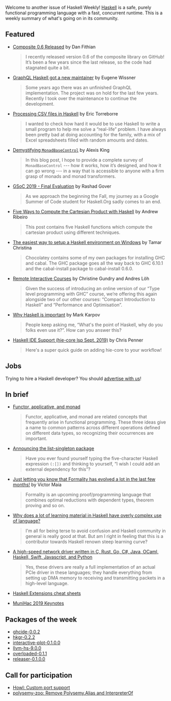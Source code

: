 Welcome to another issue of Haskell Weekly!
[Haskell](https://www.haskell.org) is a safe, purely functional programming language with a fast, concurrent runtime.
This is a weekly summary of what's going on in its community.

## Featured

-   [Composite 0.6 Released](https://dfithian.github.io/2019/09/06/composite-0.6-released.html) by Dan Fithian
    > I recently released version 0.6 of the composite library on GitHub! It’s been a few years since the last release, so the code had stagnated quite a bit.

-   [GraphQL Haskell got a new maintainer](https://www.caraus.io/articles/graphql-haskell-new-maintainer) by Eugene Wissner
    > Some years ago there was an unfinished GraphQL implementation. The project was on hold for the last few years. Recently I took over the maintenance to continue the development.

-   [Processing CSV files in Haskell](https://etorreborre.blogspot.com/2019/09/processing-csv-files-in-haskell.html) by Eric Torreborre
    > I wanted to check how hard it would be to use Haskell to write a small program to help me solve a “real-life” problem. I have always been pretty bad at doing accounting for the family, with a mix of Excel spreadsheets filled with random amounts and dates.

-   [Demystifying `MonadBaseControl`](https://lexi-lambda.github.io/blog/2019/09/07/demystifying-monadbasecontrol/) by Alexis King
    > In this blog post, I hope to provide a complete survey of `MonadBaseControl` --- how it works, how it’s designed, and how it can go wrong --- in a way that is accessible to anyone with a firm grasp of monads and monad transformers.

-   [GSoC 2019 - Final Evaluation](https://rashadg1030.github.io/rashad-blog/8.html) by Rashad Gover
    > As we approach the beginning the Fall, my journey as a Google Summer of Code student for Haskell.Org sadly comes to an end.

-   [Five Ways to Compute the Cartesian Product with Haskell](https://lamb-the-lambda.com/haskell/2019/09/07/five-cartesian.html) by Andrew Ribeiro
    > This post contains five Haskell functions which compute the cartesian product using different techniques.

-   [The easiest way to setup a Haskell environment on Windows](https://hub.zhox.com/posts/introducing-haskell-dev/) by Tamar Christina
    > Chocolatey contains some of my own packages for installing GHC and cabal. The GHC package goes all the way back to GHC 6.10.1 and the cabal-install package to cabal-install 0.6.0.

-   [Remote Interactive Courses](https://www.well-typed.com/blog/2019/09/remote-interactive-courses/) by Christine Gundry and Andres Löh
    > Given the success of introducing an online version of our “Type level programming with GHC” course, we’re offering this again alongside two of our other courses: “Compact Introduction to Haskell” and “Performance and Optimisation”.

-   [Why Haskell is important](https://www.tweag.io/posts/2019-09-06-why-haskell-is-important.html) by Mark Karpov
    > People keep asking me, “What's the point of Haskell, why do you folks even use it?”. How can you answer this?

-   [Haskell IDE Support (hie-core lsp Sept. 2019)](https://chrispenner.ca/posts/hie-core) by Chris Penner
    > Here's a super quick guide on adding hie-core to your workflow!

## Jobs

Trying to hire a Haskell developer?
You should [advertise with us](https://haskellweekly.news/advertising.html)!

## In brief

-   [Functor, applicative, and monad](https://typeslogicscats.gitlab.io/posts/functor-applicative-monad.html)
    > Functor, applicative, and monad are related concepts that frequently arise in functional programming. These three ideas give a name to common patterns across different operations defined on different data types, so recognizing their occurrences are important.

-   [Announcing the list-singleton package](https://taylor.fausak.me/2019/09/07/list-singleton/)
    > Have you ever found yourself typing the five-character Haskell expression `(:[])` and thinking to yourself, “I wish I could add an external dependency for this”?

-   [Just letting you know that Formality has evolved a lot in the last few months!](https://np.reddit.com/r/haskell/comments/d2gcyw/just_letting_you_know_that_formality_has_evolved/) by Victor Maia
    > Formality is an upcoming proof/programming language that combines optimal reductions with dependent types, theorem proving and so on.

-   [Why does a lot of learning material in Haskell have overly complex use of language?](https://np.reddit.com/r/haskell/comments/d0ek0x/why_does_a_lot_of_learning_material_in_haskell/)
    > I'm all for being terse to avoid confusion and Haskell community in general is really good at that. But am I right in feeling that this is a contributor towards Haskell renown steep learning curve?

-   [A high-speed network driver written in C, Rust, Go, C#, Java, OCaml, Haskell, Swift, Javascript, and Python](https://github.com/ixy-languages/ixy-languages/tree/bafe485f69d659f19df18e185a7630f6726bda41)
    > Yes, these drivers are really a full implementation of an actual PCIe driver in these languages; they handle everything from setting up DMA memory to receiving and transmitting packets in a high-level language.

-   [Haskell Extensions cheat sheets](https://impurepics.com/posts/2019-08-01-haskell-extensions.html)

-   [MuniHac 2019 Keynotes](https://www.youtube.com/playlist?list=PLxxF72uPfQVRdAsvj7THoys-nVj-oc4Ss)

## Packages of the week

-   [ghcide-0.0.2](https://hackage.haskell.org/package/ghcide-0.0.2)
-   [hkgr-0.2.2](https://hackage.haskell.org/package/hkgr-0.2.2)
-   [interactive-plot-0.1.0.0](https://hackage.haskell.org/package/interactive-plot-0.1.0.0)
-   [llvm-hs-9.0.0](https://hackage.haskell.org/package/llvm-hs-9.0.0)
-   [overloaded-0.1.1](https://hackage.haskell.org/package/overloaded-0.1.1)
-   [releaser-0.1.0.0](https://hackage.haskell.org/package/releaser-0.1.0.0)

## Call for participation

-   [Howl: Custom port support](https://github.com/augustohdias/Howl/issues/6)
-   [polysemy-zoo: Remove Polysemy.Alias and InterpreterOf](https://github.com/polysemy-research/polysemy-zoo/issues/52)
